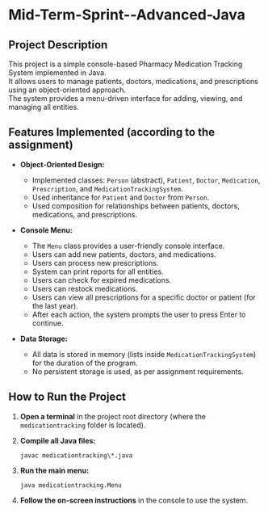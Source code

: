 # Mid-Term-Sprint--Advanced-Java

## Project Description

This project is a simple console-based Pharmacy Medication Tracking System implemented in Java.  
It allows users to manage patients, doctors, medications, and prescriptions using an object-oriented approach.  
The system provides a menu-driven interface for adding, viewing, and managing all entities.

## Features Implemented (according to the assignment)

- **Object-Oriented Design:**  
  - Implemented classes: `Person` (abstract), `Patient`, `Doctor`, `Medication`, `Prescription`, and `MedicationTrackingSystem`.
  - Used inheritance for `Patient` and `Doctor` from `Person`.
  - Used composition for relationships between patients, doctors, medications, and prescriptions.

- **Console Menu:**  
  - The `Menu` class provides a user-friendly console interface.
  - Users can add new patients, doctors, and medications.
  - Users can process new prescriptions.
  - System can print reports for all entities.
  - Users can check for expired medications.
  - Users can restock medications.
  - Users can view all prescriptions for a specific doctor or patient (for the last year).
  - After each action, the system prompts the user to press Enter to continue.

- **Data Storage:**  
  - All data is stored in memory (lists inside `MedicationTrackingSystem`) for the duration of the program.
  - No persistent storage is used, as per assignment requirements.

## How to Run the Project

1. **Open a terminal** in the project root directory (where the `medicationtracking` folder is located).

2. **Compile all Java files:**
   ```
   javac medicationtracking\*.java
   ```

3. **Run the main menu:**
   ```
   java medicationtracking.Menu
   ```

4. **Follow the on-screen instructions** in the console to use the system.